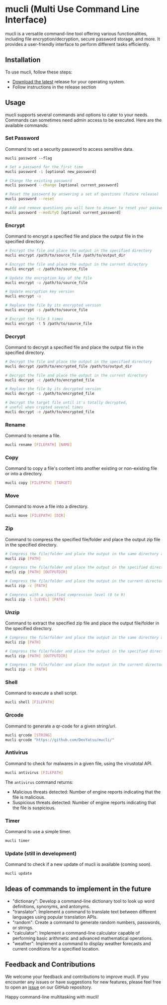# mucli (Multi Use Command Line Interface)

mucli is a versatile command-line tool offering various functionalities, including file encryption/decryption, secure password storage, and more. It provides a user-friendly interface to perform different tasks efficiently.

## Installation

To use mucli, follow these steps:

- [Download the latest](../../releases) release for your operating system.
- Follow instructions in the release section

## Usage

mucli supports several commands and options to cater to your needs. Commands can sometimes need admin access to be executed. Here are the available commands:

### Set Password

Command to set a security password to access sensitive data.

`mucli password --flag`

```bash
# Set a password for the first time
mucli password -i [optional new_password]

# Change the existing password
mucli password --change [optional current_password]

# Reset the password by answering a set of questions (future release)
mucli password --reset

# Add and remove questions you will have to answer to reset your password
mucli password --modifyQ [optional current_password]
```

### Encrypt

Command to encrypt a specified file and place the output file in the specified directory.

```bash
# Encrypt the file and place the output in the specified directory
mucli encrypt /path/to/source_file /path/to/output_dir

# Encrypt the file and place the output in the current directory
mucli encrypt -c /path/to/source_file

# Update the encryption key of the file
mucli encrypt -u /path/to/source_file

# Update encryption key version
mucli encrypt -u

# Replace the file by its encrypted version
mucli encrypt -s /path/to/source_file

# Encrypt the file 5 times
mucli encrypt -t 5 /path/to/source_file
```

### Decrypt

Command to decrypt a specified file and place the output file in the specified directory.

```bash
# Decrypt the file and place the output in the specified directory
mucli decrypt /path/to/encrypted_file /path/to/output_dir

# Decrypt the file and place the output in the current directory
mucli decrypt -c /path/to/encrypted_file

# Replace the file by its decrypted version
mucli decrypt -s /path/to/encrypted_file

# Decrypt the target file until it's totally decrypted,
# useful when crypted several times
mucli decrypt -e /path/to/encrypted_file
```

### Rename

Command to rename a file.

```bash
mucli rename [FILEPATH] [NAME]
```

### Copy

Command to copy a file's content into another existing or non-existing file or into a directory.

```bash
mucli copy [FILEPATH] [TARGET]
```

### Move

Command to move a file into a directory.

```bash
mucli move [FILEPATH] [DIR]
```

### Zip

Command to compress the specified file/folder and place the output zip file in the specified directory.

```bash
# Compress the file/folder and place the output in the same directory as the source
mucli zip [PATH]

# Compress the file/folder and place the output in the specified directory
mucli zip [PATH] [OUTPUTDIR]

# Compress the file/folder and place the output in the current directory
mucli zip -c [PATH]

# Compress with a specified compression level (0 to 9)
mucli zip -l [LEVEL] [PATH]
```

### Unzip

Command to extract the specified zip file and place the output file/folder in the specified directory.

```bash
# Compress the file/folder and place the output in the same directory as the source
mucli zip [PATH]

# Compress the file/folder and place the output in the specified directory
mucli zip [PATH] [OUTPUTDIR]

# Compress the file/folder and place the output in the current directory
mucli zip -c [PATH]
```

### Shell

Command to execute a shell script.

```bash
mucli shell [FILEPATH]
```

### Qrcode

Command to generate a qr-code for a given string/url. 

```bash
mucli qrcode [STRING]
mucli qrcode "https://github.com/DevYatsu/mucli/"
```

### Antivirus

Command to check for malwares in a given file, using the virustotal API.

```bash
mucli antivirus [FILEPATH]
```

The `antivirus` command returns:

- Malicious threats detected: Number of engine reports indicating that the file is malicious.
- Suspicious threats detected: Number of engine reports indicating that the file is suspicious.

### Timer

Command to use a simple timer.

```bash
mucli timer
```

### Update (still in development)

Command to check if a new update of mucli is available (coming soon).

```bash
mucli update
```

## Ideas of commands to implement in the future

- "dictionary": Develop a command-line dictionary tool to look up word definitions, synonyms, and antonyms.
- "translator": Implement a command to translate text between different languages using popular translation APIs.
- "random": Create a command to generate random numbers, passwords, or strings.
- "calculator": Implement a command-line calculator capable of performing basic arithmetic and advanced mathematical operations.
- "weather": Implement a command to display weather forecasts and current conditions for a specified location.

## Feedback and Contributions

We welcome your feedback and contributions to improve mucli. If you encounter any issues or have suggestions for new features, please feel free to open an [issue](../../issues) on our GitHub repository.

Happy command-line multitasking with mucli!

